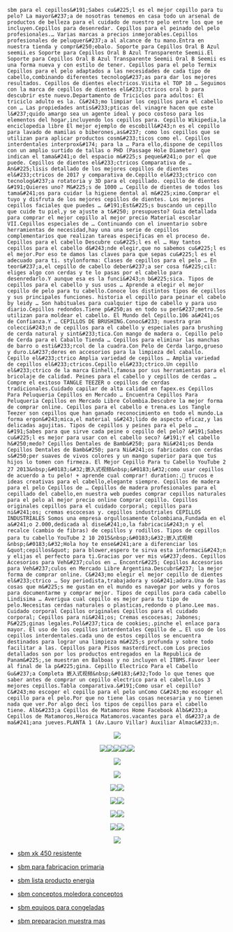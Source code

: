 
```
sbm para el cepillos&#191;Sabes cu&#225;l es el mejor cepillo para tu pelo? La mayor&#237;a de nosotras tenemos en casa todo un arsenal de productos de belleza para el cuidado de nuestro pelo entre los que se incluyen.Cepillos para desenredar. Cepillos para el peinado del pelo profesionales.… Varias marcas a precios inmejorables.Cepillos profesionales de peluquer&#237;a al alcance de tu mano.Entra en nuestra tienda y compr&#250;ebalo. Soporte para Cepillos Oral B Azul seemii.es Soporte para Cepillos Oral B Azul Transparente Seemii.El Soporte para Cepillos Oral B Azul Transparente Seemii Oral B Seemii es una forma nueva y con estilo de tener. Cepillos para el pelo Termix Cepillos para el pelo adaptados a las necesidades de cada tipo de cabello,combinando diferentes tecnolog&#237;as para dar los mejores resultados. Cepillos de dientes electricos.Visita el TOP 10 … Seguimos con la marca de cepillos de dientes el&#233;ctricos oral b para descubrir este nuevo.Departamento de Triciclos para adultos: El triciclo adulto es la. C&#243;mo limpiar los cepillos para el cabello con … Las propiedades antis&#233;pticas del vinagre hacen que este l&#237;quido amargo sea un agente ideal y poco costoso para los elementos del hogar,incluyendo los cepillos para. Cepillo Wikipedia,la enciclopedia libre El mejor ejemplo de escobill&#243;n es el cepillo para lavado de mamilas o biberones,as&#237; como los cepillos que se utilizan para aplicar productos cosm&#233;ticos como el. Cepillos interdentales interprox&#174; para la … Para ello,dispone de cepillos con un amplio surtido de tallas o PHD (Passage Hole Diameter) que indican el tama&#241;o del espacio m&#225;s peque&#241;o por el que puede. Cepillos de dientes el&#233;ctricos Comparativa de … An&#225;lisis detallado de los mejores cepillos de dientes el&#233;ctricos de 2017 y comparativa de.Cepillo el&#233;ctrico con tecnolog&#237;a rotatoria y 3D para el cepillado. cepillo de dientes &#191;Quieres uno? M&#225;s de 1000 … Cepillo de dientes de todos los tama&#241;os para cuidar la higiene dental al m&#225;ximo.Comprar el tuyo y disfruta de los mejores cepillos de dientes. Los mejores cepillos faciales que puedes … &#191;Est&#225;s buscando un cepillo que cuide tu piel,y se ajuste a t&#250; presupuesto? Guia detallada para comprar el mejor cepillo al mejor precio Material escolar VII.Cepillos especiales de … Continuando con el inventario sobre herramientas de necesidad,hay una una serie de cepillos complementarios que realizan tareas especificas en el proceso de. Cepillos para el cabello Descubre cu&#225;l es el … Hay tantos cepillos para el cabello d&#243;nde elegir,que no sabemos cu&#225;l es el mejor.Por eso te damos las claves para que sepas cu&#225;l es el adecuado para ti. stylonforma: Clases de cepillos para el pelo … En teor&#237;a,el cepillo de cabello deber&#237;a ser cosa f&#225;cil: eliges algo con cerdas y te lo pasas por el cabello para desenredarlo.Y aunque esa es la funci&#243;n b&#225;sica. Tipos de cepillos para el cabello y sus usos … Aprende a elegir el mejor cepillo de pelo para tu cabello.Conoce los distintos tipos de cepillos y sus principales funciones. historia el cepillo para peinar el cabelo by leidy … Son habituales para cualquier tipo de cabello y para uso diario.Cepillos redondos.Tiene p&#250;as en todo su per&#237;metro.Se utilizan para moldear el cabello. El Mundo del Cepillo.106 a&#241;os de Confianza.Y … CEPILLOS DE BRUSHING.Conoc&#233; nuestra gran colecci&#243;n de cepillos para el cabello y especiales para brushing de cerda natural y sint&#233;tica.Con mango de madera o. Cepillo pelo de Cerda para el Caballo Tienda … Cepillos para eliminar las manchas de barro o esti&#233;rcol de la cuadra.Con Pelo de Cerda largo,grueso y duro.L&#237;deres en accesorios para la limpieza del caballo. Cepillo el&#233;ctrico Amplia variedad de cepillos … Amplia variedad de cepillos el&#233;ctricos.Cepillo el&#233;ctrico.Un cepillo el&#233;ctrico de la marca Einhell,famosa por sus herramientas para el bricolaje de calidad. Peines para el cabello y cepillos de cerdas … Compre el exitoso TANGLE TEEZER o cepillos de cerdas tradicionales.Cuidado capilar de alta calidad en fapex.es Cepillos Para Peluqueria Cepillos en Mercado … Encuentra Cepillos Para Peluqueria Cepillos en Mercado Libre Colombia.Descubre la mejor forma de comprar online. Cepillos para el cabello e trena.es Los Tangle Teezer son cepillos que han ganado reconocimiento en todo el mundo.La forma ergon&#243;mica,el material s&#243;lido de aspecto eficaz,y las delicadas agujitas. Tipos de cepillos y peines para el pelo … &#191;Sabes para que sirve cada peine o cepillo del pelo? &#191;Sabes cu&#225;l es mejor para usar con el cabello seco? &#191;Y el cabello h&#250;medo? Cepillos Dentales de Bamb&#250; para Ni&#241;os Denda Cepillos Dentales de Bamb&#250; para Ni&#241;os fabricados con cerdas s&#250;per suaves de vivos colores y un mango superior para que tus hijos lo tomen con firmeza. El Mejor Cepillo Para tu Cabello YouTube 2 27 2013&nbsp;&#0183;&#32;嵌入式视频&nbsp;&#0183;&#32;como usar cepillos de acuerdo a tu pelo! + aprende cual comprar! duration:.💇 trucos e ideas creativas para el cabello,elegante siempre. Cepillos de madera para el pelo Cepillos de … Cepillos de madera profesionales para el cepillado del cabello,en nuestra web puedes comprar cepillos naturales para el pelo al mejor precio online Comprar cepillo. Cepillos originales cepillos para el cuidado corporal; cepillos para ni&#241;os; cremas escocesas y. cepillos industriales CEPILLOS INDUSTRIALES Somos una empresa orgullosamente Colombiana,Fundada en el a&#241;o 2.000,dedicada al dise&#241;o,la fabricaci&#243;n y el recalce (cambio de fibras) de cepillos y rodillos. Tipos de cepillos para tu cabello YouTube 2 10 2015&nbsp;&#0183;&#32;嵌入式视频&nbsp;&#0183;&#32;Hola hoy te ense&#241;are a diferenciar los &quot;cepillos&quot; para blower,espero te sirva esta informaci&#243;n y elijas el perfecto para ti.Gracias por ver mis v&#237;deos. Cepillos Accesorios para Veh&#237;culos en … Encontr&#225; Cepillos Accesorios para Veh&#237;culos en Mercado Libre Argentina.Descubr&#237; la mejor forma de comprar online. C&#243;mo elegir el mejor cepillo de dientes el&#233;ctrico … Soy periodista,trabajadora y so&#241;adora.Una de las cosas que m&#225;s me gustan en el mundo es navegar por webs y foros para documentarme y comprar mejor. Tipos de cepillos para cada cabello Lindisima … Averigua cual cepillo es mejor para tu tipo de pelo.Necesitas cerdas naturales o plasticas,redondo o plano.Lee mas. Cuidado corporal Cepillos originales Cepillos para el cuidado corporal; Cepillos para ni&#241;os; Cremas escocesas; Jabones; P&#225;ginas legales.Pol&#237;tica de cookies;.pinche el enlace para mayor. El uso de los cepillos interdentales Cepillo de … El uso de los cepillos interdentales.cada uno de estos cepillos se encuentra destinados para lograr una limpieza m&#225;s profunda y sobre todo facilitar a las. Cepillos para Pisos masterdirect.com Los precios detallados son por los productos entregados en la Republica de Panam&#225;,se muestran en Balboas y no incluyen el ITBMS.Favor leer al final de la p&#225;gina. Cepillo Electrico Para el Cabello Gu&#237;a Completa 嵌入式视频&nbsp;&#0183;&#32;Todo lo que tenes que saber antes de comprar un cepillo electrico para el cabello.Los 3 mejores cepillos.Tabla comparativa.&#191;Como usar el cepillo? C&#243;mo escoger el cepillo para el pelo unComo C&#243;mo escoger el cepillo para el pelo.Por que no tiene las cosas necesaria y no tienen nada que ver.Por algo deci los tipos de cepillos para el cabello tiene. Alb&#233;a Cepillos de Matamoros Home Facebook Alb&#233;a Cepillos de Matamoros,Heroica Matamoros.vacantes para el d&#237;a de ma&#241;ana jueves.PLANTA 1 (Av.Lauro Villar) Auxiliar Almac&#233;n. 
```

<div align="center">

<a href="https://es-crusher.shibang-china.com/github&k=sbm+para+el+cepillos"><img src="https://static.shibang-china.com/es/crusher/logo.jpg"></a>

<a href="https://es-crusher.shibang-china.com/github&k=sbm+para+el+cepillos"><img src="https://static.shibang-china.com/es/crusher/index.jpg"></a><a href="https://es-crusher.shibang-china.com/material.htmlgithub&k=sbm+para+el+cepillos"><img src="https://static.shibang-china.com/es/crusher/material.jpg"></a><a href="https://es-crusher.shibang-china.com/application.htmlgithub&k=sbm+para+el+cepillos"><img src="https://static.shibang-china.com/es/crusher/application.jpg"></a><a href="https://es-crusher.shibang-china.com/aboutus.htmlgithub&k=sbm+para+el+cepillos"><img src="https://static.shibang-china.com/es/crusher/aboutus.jpg"></a><a href="https://es-crusher.shibang-china.com/contact.htmlgithub&k=sbm+para+el+cepillos"><img src="https://static.shibang-china.com/es/crusher/contact.jpg"></a>

<a href="https://es-crusher.shibang-china.com/github&k=sbm+para+el+cepillos"><img src="https://static.shibang-china.com/es/crusher/banner.jpg"></a>

<a href="https://swt.shibang-china.com/github&k=sbm+para+el+cepillos"><img src="https://static.shibang-china.com/es/crusher/text.jpg"></a>

<a href="https://swt.shibang-china.com/github&k=sbm+para+el+cepillos"><img src="https://static.shibang-china.com/es/crusher/chat.jpg"></a><a href="https://es-crusher.shibang-china.com/contact.htmlgithub&k=sbm+para+el+cepillos"><img src="https://static.shibang-china.com/es/crusher/message.jpg"></a>

<a href="https://es-crusher.shibang-china.com/products/pe.htmlgithub&k=sbm+para+el+cepillos"><img src="https://static.shibang-china.com/es/crusher/pe.jpg"></a><a href="https://es-crusher.shibang-china.com/products/pf.htmlgithub&k=sbm+para+el+cepillos"><img src="https://static.shibang-china.com/es/crusher/pf.jpg"></a>

<a href="https://es-crusher.shibang-china.com/products/hpt.htmlgithub&k=sbm+para+el+cepillos"><img src="https://static.shibang-china.com/es/crusher/hpt.jpg"></a><a href="https://es-crusher.shibang-china.com/products/vsi.htmlgithub&k=sbm+para+el+cepillos"><img src="https://static.shibang-china.com/es/crusher/vsi.jpg"></a>

<a href="https://es-crusher.shibang-china.com/products/klv.htmlgithub&k=sbm+para+el+cepillos"><img src="https://static.shibang-china.com/es/crusher/klv.jpg"></a><a href="https://es-crusher.shibang-china.com/products/portable.htmlgithub&k=sbm+para+el+cepillos"><img src="https://static.shibang-china.com/es/crusher/portable.jpg"></a>

<a href="https://swt.shibang-china.com/github&k=sbm+para+el+cepillos"><img src="https://static.shibang-china.com/es/crusher/case.jpg"></a>

</div>


* [sbm xk 450 resistente](sbm%20xk%20450%20resistente.md)

* [sbm para fabricacion primaria](sbm%20para%20fabricacion%20primaria.md)

* [sbm lista producto energia](sbm%20lista%20producto%20energia.md)

* [sbm conceptos moledora conceptos](sbm%20conceptos%20moledora%20conceptos.md)

* [sbm equipos para congeladas](sbm%20equipos%20para%20congeladas.md)

* [sbm preparacion muestra mas](sbm%20preparacion%20muestra%20mas.md)